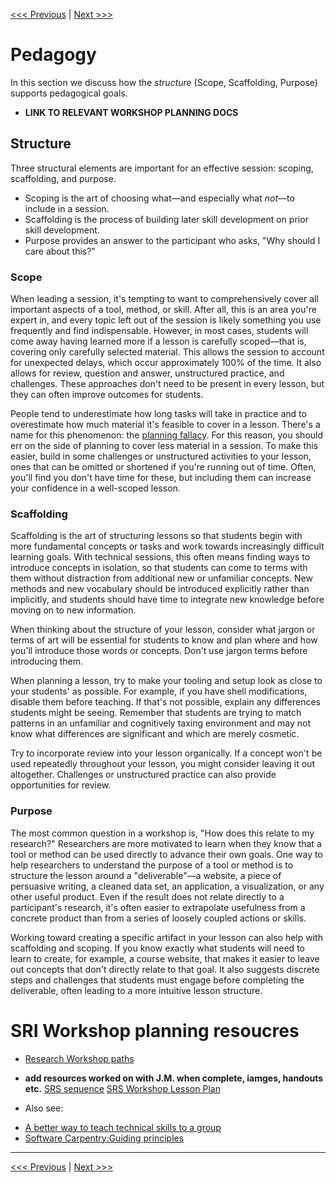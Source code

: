 
[<<< Previous](https://github.com/SouthernMethodistUniversity/styleguide) | [Next >>>](style_guide.md)   


# Pedagogy

In this section we discuss how the *structure* (Scope, Scaffolding, Purpose) supports pedagogical goals. 

* **LINK TO RELEVANT WORKSHOP PLANNING DOCS**

## Structure

Three structural elements are important for an effective session: scoping, scaffolding, and purpose. 
* Scoping is the art of choosing what—and especially what *not*—to include in a session.
* Scaffolding is the process of building later skill development on prior skill development. 
* Purpose provides an answer to the participant who asks, "Why should I care about this?"

### Scope

When leading a session, it's tempting to want to comprehensively cover all important aspects of a tool, method, or skill. After all, this is an area you're expert in, and every topic left out of the session is likely something you use frequently and find indispensable. However, in most cases, students will come away having learned more if a lesson is carefully scoped—that is, covering only carefully selected material. This allows the session to account for unexpected delays, which occur approximately 100% of the time. It also allows for review, question and answer, unstructured practice, and challenges. These approaches don't need to be present in every lesson, but they can often improve outcomes for students.

People tend to underestimate how long tasks will take in practice and to overestimate how much material it's feasible to cover in a lesson. There's a name for this phenomenon: the [planning fallacy](https://en.wikipedia.org/wiki/Planning_fallacy). For this reason, you should err on the side of planning to cover less material in a session. To make this easier, build in some challenges or unstructured activities to your lesson, ones that can be omitted or shortened if you're running out of time. Often, you'll find you don't have time for these, but including them can increase your confidence in a well-scoped lesson.

### Scaffolding

Scaffolding is the art of structuring lessons so that students begin with more fundamental concepts or tasks and work towards increasingly difficult learning goals. With technical sessions, this often means finding ways to introduce concepts in isolation, so that students can come to terms with them without distraction from additional new or unfamiliar concepts. New methods and new vocabulary should be introduced explicitly rather than implicitly, and students should have time to integrate new knowledge before moving on to new information.

When thinking about the structure of your lesson, consider what jargon or terms of art will be essential for students to know and plan where and how you'll introduce those words or concepts. Don't use jargon terms before introducing them.

When planning a lesson, try to make your tooling and setup look as close to your students' as possible. For example, if you have shell modifications, disable them before teaching. If that's not possible, explain any differences students might be seeing. Remember that students are trying to match patterns in an unfamiliar and cognitively taxing environment and may not know what differences are significant and which are merely cosmetic.

Try to incorporate review into your lesson organically. If a concept won't be used repeatedly throughout your lesson, you might consider leaving it out altogether. Challenges or unstructured practice can also provide opportunities for review.

### Purpose

The most common question in a workshop is, "How does this relate to my research?" Researchers are more motivated to learn when they know that a tool or method can be used directly to advance their own goals. One way to help researchers to understand the purpose of a tool or method is to structure the lesson around a "deliverable"—a website, a piece of persuasive writing, a cleaned data set, an application, a visualization, or any other useful product. Even if the result does not relate directly to a participant's research, it's often easier to extrapolate usefulness from a concrete product than from a series of loosely coupled actions or skills.

Working toward creating a specific artifact in your lesson can also help with scaffolding and scoping. If you know exactly what students will need to learn to create, for example, a course website, that makes it easier to leave out concepts that don't directly relate to that goal. It also suggests discrete steps and challenges that students must engage before completing the deliverable, often leading to a more intuitive lesson structure.

# SRI Workshop planning resoucres
* [Research Workshop paths](https://smu.box.com/s/4uwiueal0b9gnaqizncn7kbpwnxgf9dx)
* **add resources worked on with J.M. when complete, iamges, handouts etc.**
[SRS sequence](https://smu.box.com/s/5p73vwyygaai6n4lw4ci2b5g1lsuwal0)
[SRS Workshop Lesson Plan](https://smu.box.com/s/5p73vwyygaai6n4lw4ci2b5g1lsuwal0)


* Also see: 
- [A better way to teach technical skills to a group](https://miriamposner.com/blog/a-better-way-to-teach-technical-skills-to-a-group/)
- [Software Carpentry:Guiding principles](https://carpentries.github.io/curriculum-development/guiding-principles.html)



__________ 

[<<< Previous](https://github.com/SouthernMethodistUniversity/styleguide) | [Next >>>](style_guide.md)   

